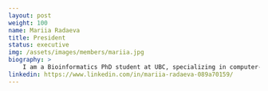 ```yaml
---
layout: post
weight: 100
name: Mariia Radaeva
title: President
status: executive 
img: /assets/images/members/mariia.jpg
biography: >
    I am a Bioinformatics PhD student at UBC, specializing in computer-aided drug discovery for prostate cancer. I have a strong interest in big data science and currently contribute my expertise to a digital health startup by providing valuable insights from patient biometric data. I am equally passionate about entrepreneurship and organize networking events that facilitate connections between scientists and business-minded individuals.
linkedin: https://www.linkedin.com/in/mariia-radaeva-089a70159/
---
```


